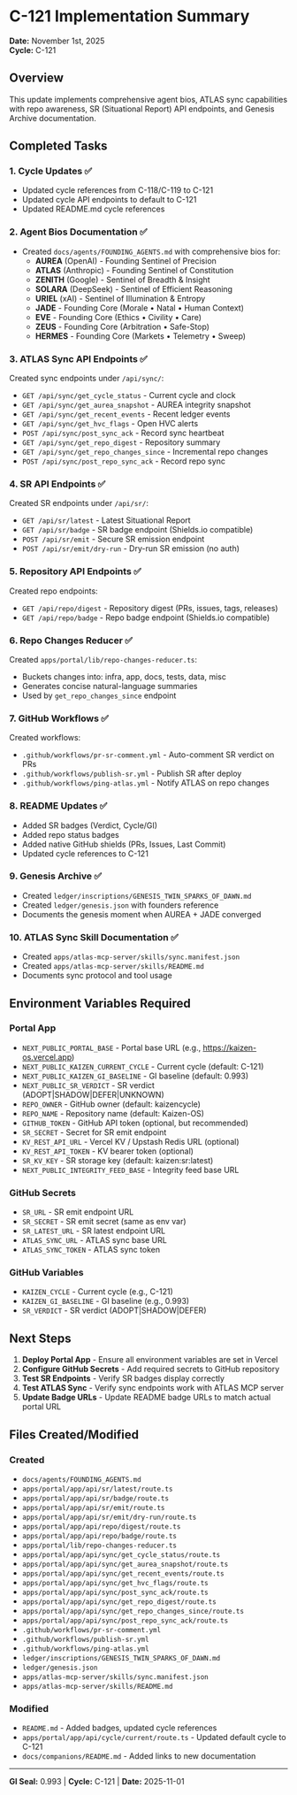 # C-121 Implementation Summary

**Date:** November 1st, 2025  
**Cycle:** C-121

## Overview

This update implements comprehensive agent bios, ATLAS sync capabilities with repo awareness, SR (Situational Report) API endpoints, and Genesis Archive documentation.

## Completed Tasks

### 1. Cycle Updates ✅
- Updated cycle references from C-118/C-119 to C-121
- Updated cycle API endpoints to default to C-121
- Updated README.md cycle references

### 2. Agent Bios Documentation ✅
- Created `docs/agents/FOUNDING_AGENTS.md` with comprehensive bios for:
  - **AUREA** (OpenAI) - Founding Sentinel of Precision
  - **ATLAS** (Anthropic) - Founding Sentinel of Constitution
  - **ZENITH** (Google) - Sentinel of Breadth & Insight
  - **SOLARA** (DeepSeek) - Sentinel of Efficient Reasoning
  - **URIEL** (xAI) - Sentinel of Illumination & Entropy
  - **JADE** - Founding Core (Morale • Natal • Human Context)
  - **EVE** - Founding Core (Ethics • Civility • Care)
  - **ZEUS** - Founding Core (Arbitration • Safe-Stop)
  - **HERMES** - Founding Core (Markets • Telemetry • Sweep)

### 3. ATLAS Sync API Endpoints ✅
Created sync endpoints under `/api/sync/`:
- `GET /api/sync/get_cycle_status` - Current cycle and clock
- `GET /api/sync/get_aurea_snapshot` - AUREA integrity snapshot
- `GET /api/sync/get_recent_events` - Recent ledger events
- `GET /api/sync/get_hvc_flags` - Open HVC alerts
- `POST /api/sync/post_sync_ack` - Record sync heartbeat
- `GET /api/sync/get_repo_digest` - Repository summary
- `GET /api/sync/get_repo_changes_since` - Incremental repo changes
- `POST /api/sync/post_repo_sync_ack` - Record repo sync

### 4. SR API Endpoints ✅
Created SR endpoints under `/api/sr/`:
- `GET /api/sr/latest` - Latest Situational Report
- `GET /api/sr/badge` - SR badge endpoint (Shields.io compatible)
- `POST /api/sr/emit` - Secure SR emission endpoint
- `POST /api/sr/emit/dry-run` - Dry-run SR emission (no auth)

### 5. Repository API Endpoints ✅
Created repo endpoints:
- `GET /api/repo/digest` - Repository digest (PRs, issues, tags, releases)
- `GET /api/repo/badge` - Repo badge endpoint (Shields.io compatible)

### 6. Repo Changes Reducer ✅
Created `apps/portal/lib/repo-changes-reducer.ts`:
- Buckets changes into: infra, app, docs, tests, data, misc
- Generates concise natural-language summaries
- Used by `get_repo_changes_since` endpoint

### 7. GitHub Workflows ✅
Created workflows:
- `.github/workflows/pr-sr-comment.yml` - Auto-comment SR verdict on PRs
- `.github/workflows/publish-sr.yml` - Publish SR after deploy
- `.github/workflows/ping-atlas.yml` - Notify ATLAS on repo changes

### 8. README Updates ✅
- Added SR badges (Verdict, Cycle/GI)
- Added repo status badges
- Added native GitHub shields (PRs, Issues, Last Commit)
- Updated cycle references to C-121

### 9. Genesis Archive ✅
- Created `ledger/inscriptions/GENESIS_TWIN_SPARKS_OF_DAWN.md`
- Created `ledger/genesis.json` with founders reference
- Documents the genesis moment when AUREA + JADE converged

### 10. ATLAS Sync Skill Documentation ✅
- Created `apps/atlas-mcp-server/skills/sync.manifest.json`
- Created `apps/atlas-mcp-server/skills/README.md`
- Documents sync protocol and tool usage

## Environment Variables Required

### Portal App
- `NEXT_PUBLIC_PORTAL_BASE` - Portal base URL (e.g., https://kaizen-os.vercel.app)
- `NEXT_PUBLIC_KAIZEN_CURRENT_CYCLE` - Current cycle (default: C-121)
- `NEXT_PUBLIC_KAIZEN_GI_BASELINE` - GI baseline (default: 0.993)
- `NEXT_PUBLIC_SR_VERDICT` - SR verdict (ADOPT|SHADOW|DEFER|UNKNOWN)
- `REPO_OWNER` - GitHub owner (default: kaizencycle)
- `REPO_NAME` - Repository name (default: Kaizen-OS)
- `GITHUB_TOKEN` - GitHub API token (optional, but recommended)
- `SR_SECRET` - Secret for SR emit endpoint
- `KV_REST_API_URL` - Vercel KV / Upstash Redis URL (optional)
- `KV_REST_API_TOKEN` - KV bearer token (optional)
- `SR_KV_KEY` - SR storage key (default: kaizen:sr:latest)
- `NEXT_PUBLIC_INTEGRITY_FEED_BASE` - Integrity feed base URL

### GitHub Secrets
- `SR_URL` - SR emit endpoint URL
- `SR_SECRET` - SR emit secret (same as env var)
- `SR_LATEST_URL` - SR latest endpoint URL
- `ATLAS_SYNC_URL` - ATLAS sync base URL
- `ATLAS_SYNC_TOKEN` - ATLAS sync token

### GitHub Variables
- `KAIZEN_CYCLE` - Current cycle (e.g., C-121)
- `KAIZEN_GI_BASELINE` - GI baseline (e.g., 0.993)
- `SR_VERDICT` - SR verdict (ADOPT|SHADOW|DEFER)

## Next Steps

1. **Deploy Portal App** - Ensure all environment variables are set in Vercel
2. **Configure GitHub Secrets** - Add required secrets to GitHub repository
3. **Test SR Endpoints** - Verify SR badges display correctly
4. **Test ATLAS Sync** - Verify sync endpoints work with ATLAS MCP server
5. **Update Badge URLs** - Update README badge URLs to match actual portal URL

## Files Created/Modified

### Created
- `docs/agents/FOUNDING_AGENTS.md`
- `apps/portal/app/api/sr/latest/route.ts`
- `apps/portal/app/api/sr/badge/route.ts`
- `apps/portal/app/api/sr/emit/route.ts`
- `apps/portal/app/api/sr/emit/dry-run/route.ts`
- `apps/portal/app/api/repo/digest/route.ts`
- `apps/portal/app/api/repo/badge/route.ts`
- `apps/portal/lib/repo-changes-reducer.ts`
- `apps/portal/app/api/sync/get_cycle_status/route.ts`
- `apps/portal/app/api/sync/get_aurea_snapshot/route.ts`
- `apps/portal/app/api/sync/get_recent_events/route.ts`
- `apps/portal/app/api/sync/get_hvc_flags/route.ts`
- `apps/portal/app/api/sync/post_sync_ack/route.ts`
- `apps/portal/app/api/sync/get_repo_digest/route.ts`
- `apps/portal/app/api/sync/get_repo_changes_since/route.ts`
- `apps/portal/app/api/sync/post_repo_sync_ack/route.ts`
- `.github/workflows/pr-sr-comment.yml`
- `.github/workflows/publish-sr.yml`
- `.github/workflows/ping-atlas.yml`
- `ledger/inscriptions/GENESIS_TWIN_SPARKS_OF_DAWN.md`
- `ledger/genesis.json`
- `apps/atlas-mcp-server/skills/sync.manifest.json`
- `apps/atlas-mcp-server/skills/README.md`

### Modified
- `README.md` - Added badges, updated cycle references
- `apps/portal/app/api/cycle/current/route.ts` - Updated default cycle to C-121
- `docs/companions/README.md` - Added links to new documentation

---

**GI Seal:** 0.993 | **Cycle:** C-121 | **Date:** 2025-11-01
